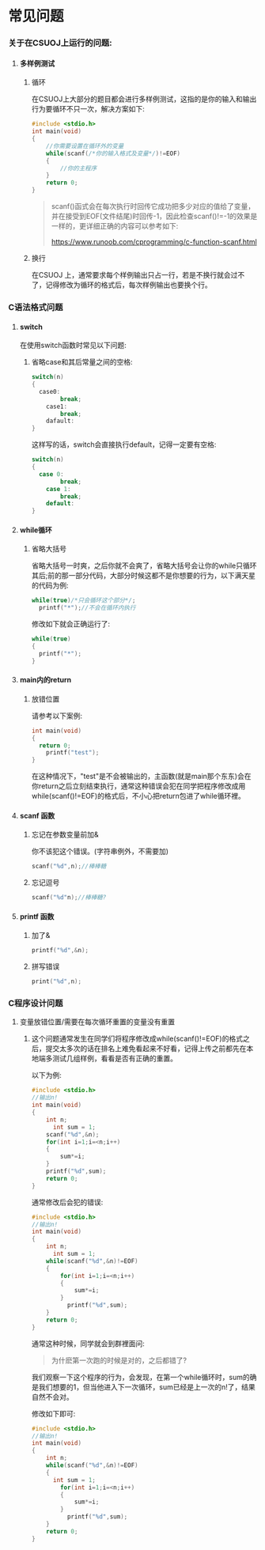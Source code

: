 # 常见问题

### 关于在CSUOJ上运行的问题:

1. #### 多样例测试

   1. 循环

      在CSUOJ上大部分的题目都会进行多样例测试，这指的是你的输入和输出行为要循环不只一次，解决方案如下:

      ```c
      #include <stdio.h>
      int main(void)
      {
          //你需要设置在循环外的变量
          while(scanf(/*你的输入格式及变量*/)!=EOF)
          {
              //你的主程序
          }
          return 0;
      }
      ```

      > scanf()函式会在每次执行时回传它成功把多少对应的值给了变量，并在接受到EOF(文件结尾)时回传-1，因此检查scanf()!=-1的效果是一样的，更详细正确的内容可以参考如下:
      >
      > https://www.runoob.com/cprogramming/c-function-scanf.html

   2. 换行

      在CSUOJ 上，通常要求每个样例输出只占一行，若是不换行就会过不了，记得修改为循环的格式后，每次样例输出也要换个行。

### C语法格式问题

1. #### switch 

   在使用switch函数时常见以下问题:

   1. 省略case和其后常量之间的空格:

      ```c
      switch(n)
      {
      	case0:
              break;
          case1:
              break;
          dafault:
      }
      ```

      这样写的话，switch会直接执行default，记得一定要有空格:

      ```c
      switch(n)
      {
      	case 0:
              break;
          case 1:
              break;
          default:
      }
      ```

2. #### while循环

   1. 省略大括号

      省略大括号一时爽，之后你就不会爽了，省略大括号会让你的while只循环其后;前的那一部分代码，大部分时候这都不是你想要的行为，以下满天星的代码为例:

      ```c
      while(true)/*只会循环这个部分*/;
      	printf("*");//不会在循环内执行
      ```

      修改如下就会正确运行了:

      ```c
      while(true)
      {
      	printf("*");
      }
      ```

3. #### main内的return

   1. 放错位置

      请参考以下案例:

      ```c
      int main(void)
      {
      	return 0;
          printf("test");
      }
      ```

      在这种情况下，"test"是不会被输出的，主函数(就是main那个东东)会在你return之后立刻结束执行，通常这种错误会犯在同学把程序修改成用while(scanf()!=EOF)的格式后，不小心把return包进了while循环裡。

4. #### scanf 函数

   1. 忘记在参数变量前加&

      你不该犯这个错误。(字符串例外，不需要加)

      ```c
      scanf("%d",n);//棒棒糖
      ```

   2. 忘记逗号

      ```c
      scanf("%d"n);//棒棒糖?
      ```

5. #### printf 函数

   1. 加了&

      ```c
      printf("%d",&n);
      ```

   2. 拼写错误

      ```c
      print("%d",n);
      ```

### C程序设计问题

1. 变量放错位置/需要在每次循环重置的变量没有重置

   1. 这个问题通常发生在同学们将程序修改成while(scanf()!=EOF)的格式之后，提交太多次的话在排名上难免看起来不好看，记得上传之前都先在本地端多测试几组样例，看看是否有正确的重置。

      以下为例:

      ```c
      #include <stdio.h>
      //输出n!
      int main(void)
      {
          int n;
        	int sum = 1;
          scanf("%d",&n);
          for(int i=1;i=<n;i++)
          {
              sum*=i;
          }
          printf("%d",sum);
          return 0;
      }
      ```

      通常修改后会犯的错误:

      ```c
      #include <stdio.h>
      //输出n!
      int main(void)
      {
          int n;
        	int sum = 1;
          while(scanf("%d",&n)!=EOF)
          {
              for(int i=1;i=<n;i++)
              {
                  sum*=i;
              }
         		printf("%d",sum);
          }
          return 0;
      }
      ```

      通常这种时候，同学就会到群裡面问:

      > 为什麽第一次跑的时候是对的，之后都错了?

      我们观察一下这个程序的行为，会发现，在第一个while循环时，sum的确是我们想要的1，但当他进入下一次循环，sum已经是上一次的n!了，结果自然不会对。

      修改如下即可:

      ```c
      #include <stdio.h>
      //输出n!
      int main(void)
      {
          int n;
          while(scanf("%d",&n)!=EOF)
          {
           	int sum = 1;
              for(int i=1;i=<n;i++)
              {
                  sum*=i;
              }
         		printf("%d",sum);
          }
          return 0;
      }
      ```
